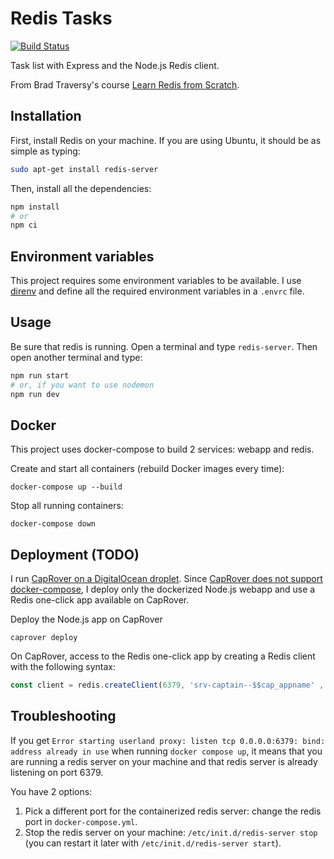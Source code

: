 # Redis Tasks

[![Build Status](https://travis-ci.com/jackdbd/redis-tasks.svg?branch=master)](https://travis-ci.org/jackdbd/redis-tasks)

Task list with Express and the Node.js Redis client.

From Brad Traversy's course [Learn Redis from Scratch](https://www.udemy.com/learn-redis-from-scratch/learn/v4/).

## Installation

First, install Redis on your machine. If you are using Ubuntu, it should be as simple as typing:

```sh
sudo apt-get install redis-server
```

Then, install all the dependencies:

```sh
npm install
# or
npm ci
```

## Environment variables

This project requires some environment variables to be available. I use [direnv](https://github.com/direnv/direnv) and define all the required environment variables in a `.envrc` file.

## Usage

Be sure that redis is running. Open a terminal and type `redis-server`. Then open another terminal and type:

```sh
npm run start
# or, if you want to use nodemon
npm run dev
```

## Docker

This project uses docker-compose to build 2 services: webapp and redis.

Create and start all containers (rebuild Docker images every time):

```shell
docker-compose up --build
```

Stop all running containers:

```shell
docker-compose down
```

## Deployment (TODO)

I run [CapRover on a DigitalOcean droplet](https://marketplace.digitalocean.com/apps/caprover). Since [CapRover does not support docker-compose](https://caprover.com/docs/docker-compose.html), I deploy only the dockerized Node.js webapp and use a Redis one-click app available on CapRover.

Deploy the Node.js app on CapRover

```shell
caprover deploy
```

On CapRover, access to the Redis one-click app by creating a Redis client with the following syntax:

```js
const client = redis.createClient(6379, 'srv-captain--$$cap_appname' , {password: '$$cap_redis_password'})
```

## Troubleshooting

If you get `Error starting userland proxy: listen tcp 0.0.0.0:6379: bind: address already in use` when running `docker compose up`, it means that you are running a redis server on your machine and that redis server is already listening on port 6379.

You have 2 options:

1. Pick a different port for the containerized redis server: change the redis port in `docker-compose.yml`.
2. Stop the redis server on your machine: `/etc/init.d/redis-server stop` (you can restart it later with `/etc/init.d/redis-server start`).
